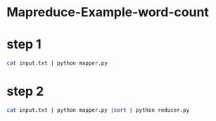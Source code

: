# Mapreduce-Example-word-count

# step 1
```bash
cat input.txt | python mapper.py
```
# step 2 

```bash
cat input.txt | python mapper.py |sort | python reducer.py
```
